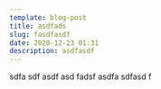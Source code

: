```yaml
---
template: blog-post
title: asdfads
slug: fasdfasdf
date: 2020-12-23 01:31
description: asdfasdf
---
```

sdfa sdf asdf asd fadsf asdfa sdfasd f